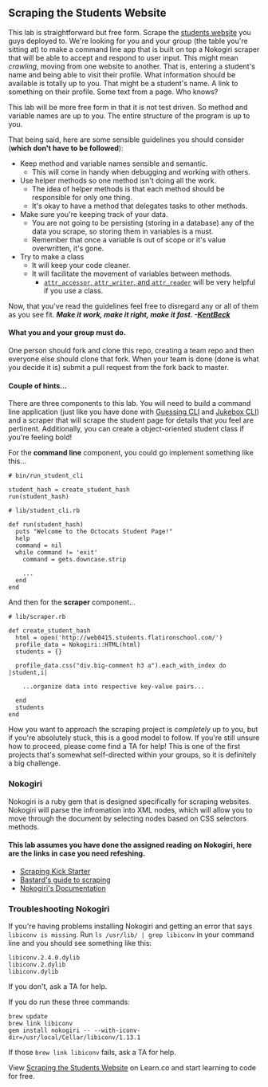 

## Scraping the Students Website

This lab is straightforward but free form. Scrape the [students website](http://fellows.flatironschool.com/) you guys deployed to.  We're looking for you and your group (the table you're sitting at) to make a command line app that is built on top a Nokogiri scraper that will be able to accept and respond to user input.  This might mean _crawling_, moving from one website to another.  That is, entering a student's name and being able to visit their profile.  What information should be available is totally up to you.  That might be a student's name.  A link to something on their profile.  Some text from a page.  Who knows?

This lab will be more free form in that it is not test driven.  So method and variable names are up to you.  The entire structure of the program is up to you.

That being said, here are some sensible guidelines you should consider (__which don't have to be followed__):
- Keep method and variable names sensible and semantic.
  - This will come in handy when debugging and working with others.
- Use helper methods so one method isn't doing all the work.
  - The idea of helper methods is that each method should be responsible for only one thing.
  - It's okay to have a method that delegates tasks to other methods.
- Make sure you're keeping track of your data.
  - You are not going to be persisting (storing in a database) any of the data you scrape, so storing them in variables is a must.
  - Remember that once a variable is out of scope or it's value overwritten, it's gone.
- Try to make a class
  - It will keep your code cleaner.
  - It will facilitate the movement of variables between methods.
    - [`attr_accessor`, `attr_writer`, and `attr_reader`](http://stackoverflow.com/questions/4370960/what-is-attr-accessor-in-ruby) will be very helpful if you use a class.

Now, that you've read the guidelines feel free to disregard any or all of them as you see fit.  ___Make it work, make it right, make it fast. -[KentBeck](http://c2.com/cgi/wiki?KentBeck)___

#### What you and your group must do.

One person should fork and clone this repo, creating a team repo and then everyone else should clone that fork. When your team is done (done is what you decide it is) submit a pull request from the fork back to master.

#### Couple of hints...

There are three components to this lab. You will need to build a command line application (just like you have done with [Guessing CLI](http://learn.flatironschool.com/lessons/10697) and [Jukebox CLI](http://learn.flatironschool.com/lessons/10695)) and a scraper that will scrape the student page for details that you feel are pertinent. Additionally, you can create a object-oriented student class if you're feeling bold!

For the __command line__ component, you could go implement something like this...

```
# bin/run_student_cli

student_hash = create_student_hash
run(student_hash)
```

```
# lib/student_cli.rb

def run(student_hash)
  puts "Welcome to the Octocats Student Page!"
  help
  command = nil
  while command != 'exit'
    command = gets.downcase.strip

    ...
  end
end
```

And then for the __scraper__ component...

```
# lib/scraper.rb

def create_student_hash
  html = open('http://web0415.students.flatironschool.com/')
  profile_data = Nokogiri::HTML(html)  
  students = {}

  profile_data.css("div.big-comment h3 a").each_with_index do |student,i|

    ...organize data into respective key-value pairs...

  end
  students
end
```

How you want to approach the scraping project is _completely_ up to you, but if you're absolutely stuck, this is a good model to follow. If you're still unsure how to proceed, please come find a TA for help! This is one of the first projects that's somewhat self-directed within your groups, so it is definitely a big challenge.

### Nokogiri

Nokogiri is a ruby gem that is designed specifically for scraping websites.  Nokogiri will parse the infromation into XML nodes, which will allow you to move through the document by selecting nodes based on CSS selectors methods.

#### This lab assumes you have done the assigned reading on Nokogiri, here are the links in case you need refeshing.
- [Scraping Kick Starter](http://learn.flatironschool.com/lessons/9892)
- [Bastard's guide to scraping](http://ruby.bastardsbook.com/chapters/html-parsing/)
- [Nokogiri's Documentation](http://nokogiri.org/)

### Troubleshooting Nokogiri

If you're having problems installing Nokogiri and getting an error that says `libiconv is missing`. Run `ls /usr/lib/ | grep libiconv` in your command line and you should see something like this:

```
libiconv.2.4.0.dylib
libiconv.2.dylib
libiconv.dylib
```

If you don't, ask a TA for help.

If you do run these three commands:

```
brew update
brew link libiconv
gem install nokogiri -- --with-iconv-dir=/usr/local/Cellar/libiconv/1.13.1
```

If those `brew link libiconv` fails, ask a TA for help.

<p data-visibility='hidden'>View <a href='https://learn.co/lessons/scraping-the-students-page' title='Scraping the Students Website'>Scraping the Students Website</a> on Learn.co and start learning to code for free.</p>
